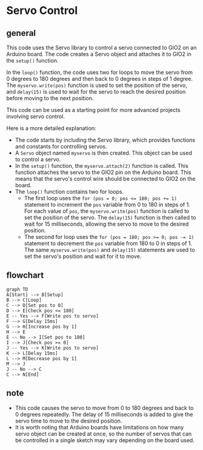 # Servo Control

## general

This code uses the Servo library to control a servo connected to GIO2 on an Arduino board. The code creates a Servo object and attaches it to GIO2 in the `setup()` function.

In the `loop()` function, the code uses two for loops to move the servo from 0 degrees to 180 degrees and then back to 0 degrees in steps of 1 degree. The `myservo.write(pos)` function is used to set the position of the servo, and `delay(15)` is used to wait for the servo to reach the desired position before moving to the next position.

This code can be used as a starting point for more advanced projects involving servo control.

Here is a more detailed explanation:

- The code starts by including the Servo library, which provides functions and constants for controlling servos.
- A `Servo` object named `myservo` is then created. This object can be used to control a servo.
- In the `setup()` function, the `myservo.attach(2)` function is called. This function attaches the servo to the GIO2 pin on the Arduino board. This means that the servo's control wire should be connected to GIO2 on the board.
- The `loop()` function contains two for loops.
    - The first loop uses the `for (pos = 0; pos <= 180; pos += 1)` statement to increment the `pos` variable from 0 to 180 in steps of 1. For each value of `pos`, the `myservo.write(pos)` function is called to set the position of the servo. The `delay(15)` function is then called to wait for 15 milliseconds, allowing the servo to move to the desired position.
    - The second for loop uses the `for (pos = 180; pos >= 0; pos -= 1)` statement to decrement the `pos` variable from 180 to 0 in steps of 1. The same `myservo.write(pos)` and `delay(15)` statements are used to set the servo's position and wait for it to move.

## flowchart 

```mermaid
graph TD
A[Start] --> B[Setup]
B --> C[Loop]
C --> D[Set pos to 0]
D --> E[Check pos <= 180]
E -- Yes --> F[Write pos to servo]
F --> G[Delay 15ms]
G --> H[Increase pos by 1]
H --> E
E -- No --> I[Set pos to 180]
I --> J[Check pos >= 0]
J -- Yes --> K[Write pos to servo]
K --> L[Delay 15ms]
L --> M[Decrease pos by 1]
M --> J
J -- No --> C
C --> N[End]
```

## note

- This code causes the servo to move from 0 to 180 degrees and back to 0 degrees repeatedly. The delay of 15 milliseconds is added to give the servo time to move to the desired position.
- It is worth noting that Arduino boards have limitations on how many servo object can be created at once, so the number of servos that can be controlled in a single sketch may vary depending on the board used.
